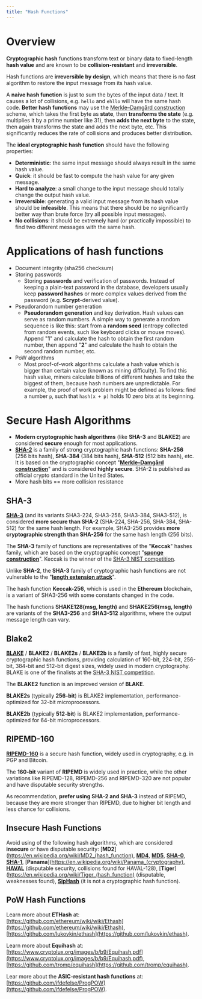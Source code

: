 ```yaml
---
title: "Hash Functions"
---
```


# Overview

**Cryptographic hash** functions transform text or binary data to fixed-length **hash value** and are known to be **collision-resistant** and **irreversible**.

Hash functions are **irreversible by design**, which means that there is no fast algorithm to restore the input message from its hash value.

A **naive hash function** is just to sum the bytes of the input data / text. It causes a lot of collisions, e.g. `hello` and `ehllo` will have the same hash code. **Better hash functions** may use the [Merkle–Damgård construction](https://en.wikipedia.org/wiki/Merkle%E2%80%93Damg%C3%A5rd_construction) scheme, which takes the first byte as **state**, then **transforms the state** (e.g. multiplies it by a prime number like 31), then **adds the next byte** to the state, then again transforms the state and adds the next byte, etc. This significantly reduces the rate of collisions and produces better distribution.

The **ideal cryptographic hash function** should have the following properties:
- **Deterministic**: the same input message should always result in the same hash value.
- **Quick**: it should be fast to compute the hash value for any given message.
- **Hard to analyze**: a small change to the input message should totally change the output hash value.
- **Irreversible**: generating a valid input message from its hash value should be **infeasible**. This means that there should be no significantly better way than brute force (try all possible input messages).
- **No collisions**: it should be extremely hard (or practically impossible) to find two different messages with the same hash.

# Applications of hash functions

- Document integrity (sha256 checksum)
- Storing passwords
	- Storing **passwords** and verification of passwords. Instead of keeping a plain-text password in the database, developers usually keep **password hashes** or more complex values derived from the password (e.g. **Scrypt**-derived value).
- Pseudorandom number generation
	- **Pseudorandom generation** and key derivation. Hash values can serve as random numbers. A simple way to generate a random sequence is like this: start from a **random seed** (entropy collected from random events, such like keyboard clicks or mouse moves). Append "**1**" and calculate the hash to obtain the first random number, then append "**2**" and calculate the hash to obtain the second random number, etc.
- PoW algorithms
	- Most proof-of-work algorithms calculate a hash value which is bigger than certain value (known as mining difficulty). To find this hash value, miners calculate billions of different hashes and take the biggest of them, because hash numbers are unpredictable. For example, the proof of work problem might be defined as follows: find a number `p`, such that `hash(x + p)` holds 10 zero bits at its beginning.


# Secure Hash Algorithms


- **Modern cryptographic hash algorithms** (like **SHA-3** and **BLAKE2**) are considered **secure** enough for most applications.
- [**SHA-2**](https://en.wikipedia.org/wiki/SHA-2) is a family of strong cryptographic hash functions: **SHA-256** (256 bits hash), **SHA-384** (384 bits hash), **SHA-512** (512 bits hash), etc. It is based on the cryptographic concept "[**Merkle–Damgård construction**](https://en.wikipedia.org/wiki/Merkle%E2%80%93Damg%C3%A5rd_construction)" and is considered **highly secure**. SHA-2 is published as official crypto standard in the United States.
- More hash bits == more collision resistance

## SHA-3

[**SHA-3**](https://en.wikipedia.org/wiki/SHA-3) (and its variants SHA3-224, SHA3-256, SHA3-384, SHA3-512), is considered **more secure than SHA-2** (SHA-224, SHA-256, SHA-384, SHA-512) for the same hash length. For example, SHA3-256 provides **more cryptographic strength than SHA-256** for the same hash length (256 bits).

The **SHA-3** family of functions are representatives of the "**Keccak**" hashes family, which are based on the cryptographic concept "[**sponge construction**](https://en.wikipedia.org/wiki/Sponge_function)". Keccak is the winner of the [SHA-3 NIST competition](https://en.wikipedia.org/wiki/NIST_hash_function_competition#Finalists).

Unlike **SHA-2**, the **SHA-3** family of cryptographic hash functions are not vulnerable to the "[**length extension attack**](https://en.wikipedia.org/wiki/Length_extension_attack)".

The hash function **Keccak-256**, which is used in the **Ethereum** blockchain, is a variant of SHA3-256 with some constants changed in the code.

The hash functions **SHAKE128(msg, length)** and **SHAKE256(msg, length)** are variants of the **SHA3-256** and **SHA3-512** algorithms, where the output message length can vary.

## Blake2

[**BLAKE**](https://en.wikipedia.org/wiki/BLAKE_%28hash_function) / **BLAKE2** / **BLAKE2s** / **BLAKE2b** is a family of fast, highly secure cryptographic hash functions, providing calculation of 160-bit, 224-bit, 256-bit, 384-bit and 512-bit digest sizes, widely used in modern cryptography. BLAKE is one of the finalists at the [SHA-3 NIST competition](https://en.wikipedia.org/wiki/NIST_hash_function_competition#Finalists).

The **BLAKE2** function is an improved version of **BLAKE**.

**BLAKE2s** (typically **256-bit**) is BLAKE2 implementation, performance-optimized for 32-bit microprocessors.

**BLAKE2b** (typically **512-bit**) is BLAKE2 implementation, performance-optimized for 64-bit microprocessors.

## RIPEMD-160

[**RIPEMD-160**](https://en.wikipedia.org/wiki/RIPEMD) is a secure hash function, widely used in cryptography, e.g. in PGP and Bitcoin.

The **160-bit** variant of **RIPEMD** is widely used in practice, while the other variations like RIPEMD-128, RIPEMD-256 and RIPEMD-320 are not popular and have disputable security strengths.

As recommendation, **prefer using SHA-2 and SHA-3** instead of RIPEMD, because they are more stronger than RIPEMD, due to higher bit length and less chance for collisions.

## Insecure Hash Functions

Avoid using of the following hash algorithms, which are considered **insecure** or have disputable security: [**MD2**](https://en.wikipedia.org/wiki/MD2_(hash_function), [**MD4**](https://en.wikipedia.org/wiki/MD4), [**MD5**](https://en.wikipedia.org/wiki/MD5), [**SHA-0**](https://en.wikipedia.org/wiki/SHA-1#SHA-0), [**SHA-1**](https://en.wikipedia.org/wiki/SHA-1), [**Panama**](https://en.wikipedia.org/wiki/Panama_(cryptography), [**HAVAL**](https://en.wikipedia.org/wiki/HAVAL) (disputable security, collisions found for HAVAL-128), [**Tiger**](https://en.wikipedia.org/wiki/Tiger_(hash_function) (disputable, weaknesses found), [**SipHash**](https://en.wikipedia.org/wiki/SipHash) (it is not a cryptographic hash function).

## PoW Hash Functions

Learn more about **ETHash** at: [https://github.com/ethereum/wiki/wiki/Ethash](https://github.com/ethereum/wiki/wiki/Ethash), [https://github.com/lukovkin/ethash](https://github.com/lukovkin/ethash).

Learn more about **Equihash** at: [https://www.cryptolux.org/images/b/b9/Equihash.pdf](https://www.cryptolux.org/images/b/b9/Equihash.pdf), [https://github.com/tromp/equihash](https://github.com/tromp/equihash).

Lear more about the **ASIC-resistant hash functions** at: [https://github.com/ifdefelse/ProgPOW](https://github.com/ifdefelse/ProgPOW).